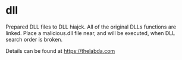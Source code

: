 # dll
Prepared DLL files to DLL hiajck.
All of the original DLLs functions are linked.
Place a malicious.dll file near, and will be executed, when DLL search order is broken.

Details can be found at https://thelabda.com

